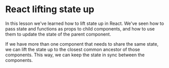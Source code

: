 # React lifting state up

In this lesson we've learned how to lift state up in React. We've seen how to pass state and functions as props to child components, and how to use them to update the state of the parent component.

If we have more than one component that needs to share the same state, we can lift the state up to the closest common ancestor of those components. This way, we can keep the state in sync between the components.